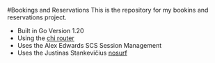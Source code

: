 #Bookings and Reservations
This is the repository for my bookins and reservations project.
- Built in Go Version 1.20
- Using the [chi router](https://github.com/go-chi/chi/)
- Uses the Alex Edwards SCS Session Management
- Uses the Justinas Stankevičius [nosurf](https://github.com/alexedwards/scs/)
